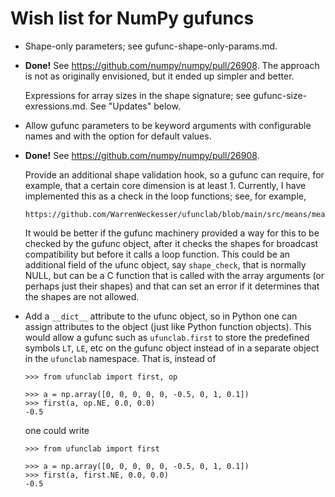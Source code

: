 Wish list for NumPy gufuncs
===========================

* Shape-only parameters; see gufunc-shape-only-params.md.

* **Done!**  See https://github.com/numpy/numpy/pull/26908. The approach is not
  as originally envisioned, but it ended up simpler and better.

  Expressions for array sizes in the shape signature; see gufunc-size-exressions.md.</strike>
  See "Updates" below.

* Allow gufunc parameters to be keyword arguments with configurable names
  and with the option for default values.

* **Done!** See https://github.com/numpy/numpy/pull/26908.

  Provide an additional shape validation hook, so a gufunc can require, for
  example, that a certain core dimension is at least 1.  Currently, I have
  implemented this as a check in the loop functions; see, for example,

      https://github.com/WarrenWeckesser/ufunclab/blob/main/src/means/means_gufunc.c.src

  It would be better if the gufunc machinery provided a way for this to be
  checked by the gufunc object, after it checks the shapes for broadcast
  compatibility but before it calls a loop function.  This could be an additional
  field of the ufunc object, say `shape_check`, that is normally NULL, but can
  be a C function that is called with the array arguments (or perhaps just
  their shapes) and that can set an error if it determines that the shapes are
  not allowed.

* Add a `__dict__` attribute to the ufunc object, so in Python one can assign
  attributes to the object (just like Python function objects).  This would
  allow a gufunc such as `ufunclab.first` to store the predefined symbols
  `LT`, `LE`, etc on the gufunc object instead of in a separate object in the
  `ufunclab` namespace.  That is, instead of

      >>> from ufunclab import first, op

      >>> a = np.array([0, 0, 0, 0, 0, -0.5, 0, 1, 0.1])
      >>> first(a, op.NE, 0.0, 0.0)
      -0.5

  one could write

      >>> from ufunclab import first

      >>> a = np.array([0, 0, 0, 0, 0, -0.5, 0, 1, 0.1])
      >>> first(a, first.NE, 0.0, 0.0)
      -0.5
